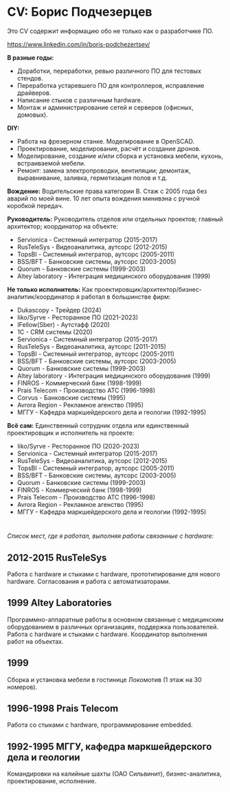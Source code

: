 # CV: Борис Подчезерцев

Это CV содержит информацию обо не только как о разработчике ПО.

https://www.linkedin.com/in/boris-podchezertsev/

**В разные годы:**
- Доработки, переработки, ревью различного ПО для тестовых стендов.
- Переработка устаревшего ПО для контроллеров, исправление драйверов.
- Написание стыков с различным hardware.
- Монтаж и администрирование сетей и серверов (офисных, домовых).


**DIY:**
- Работа на фрезерном станке. Моделирование в OpenSCAD.
- Проектирование, моделирование, расчёт и создание дронов.
- Моделирование, создание и/или сборка и установка мебели, кухонь, встраиваемой мебели.
- Ремонт: замена электропроводки, вентиляции; демонтаж, выравнивание, заливка, герметизация полов и т.д.


**Вождение:** Водительские права категории B. Стаж с 2005 года без аварий по моей вине. 10 лет опыта вождения минивэна с ручной коробкой передач.


**Руководитель:** Руководитель отделов или отдельных проектов; главный архитектор; координатор на объекте:
- Servionica - Системный интегратор (2015-2017)
- RusTeleSys - Видеоаналитика, аутсорс (2012-2015)
- TopsBI - Системный интегратор, аутсорс (2005-2011)
- BSS/BFT - Банковские системы, аутсорс (2003-2005)
- Quorum - Банковские системы (1999-2003)
- Altey laboratory - Интеграция медицинского оборудования (1999)


**Не только исполнитель:** Как проектировщик/архитектор/бизнес-аналитик/координатор я работал в большинстве фирм:
- Dukascopy - Трейдер (2024)
- Iiko/Syrve - Ресторанное ПО (2021-2023)
- IFellow(Sber) - Аутстафф (2020)
- 1C - CRM системы (2020)
- Servionica - Системный интегратор (2015-2017)
- RusTeleSys - Видеоаналитика, аутсорс (2011-2015)
- TopsBI - Системный интегратор, аутсорс (2005-2011)
- BSS/BFT - Банковские системы, аутсорс (2003-2005)
- Quorum - Банковские системы (1999-2003)
- Altey laboratory - Интеграция медицинского оборудования (1999)
- FINROS - Коммерческий банк (1998-1999)
- Prais Telecom - Производство АТС (1996-1998)
- Corvus - Банковские системы (1995)
- Avrora Region - Рекламное агенство (1995)
- МГГУ - Кафедра маркшейдерского дела и геологии (1992-1995)


**Всё сам:** Единственный сотрудник отдела или единственный проектировщик и исполнитель на проекте:
- Iiko/Syrve - Ресторанное ПО (2020-2023)
- Servionica - Системный интегратор (2015-2017)
- RusTeleSys - Видеоаналитика, аутсорс (2012-2015)
- TopsBI - Системный интегратор, аутсорс (2005-2011)
- BSS/BFT - Банковские системы, аутсорс (2003-2005)
- Quorum - Банковские системы (1999-2003)
- FINROS - Коммерческий банк (1998-1999)
- Prais Telecom - Производство АТС (1996-1998)
- Avrora Region - Рекламное агенство (1995)
- МГГУ - Кафедра маркшейдерского дела и геологии (1992-1995)


#
*Список мест, где я работал, выполняя работы связанные с hardware:* 
## 2012-2015 RusTeleSys

Работа с hardware и стыками с hardware, прототипирование для нового hardware.
Согласования и работа с автоматизаторами.


## 1999 Altey Laboratories

Программно-аппаратные работы в основном связанные с медицинским оборудованием в различных организациях, поддержка пользователей.
Работа с hardware и стыками с hardware.
Координатор выполнения работ на объектах.


## 1999

Сборка и установка мебели в гостинице Локомотив (1 этаж на 30 номеров).


## 1996-1998 Prais Telecom

Работа со стыками с hardware, программирование embedded.


## 1992-1995 МГГУ, кафедра маркшейдерского дела и геологии

Командировки на калийные шахты (ОАО Сильвинит), бизнес-аналитика, проектирование, исполнение.


